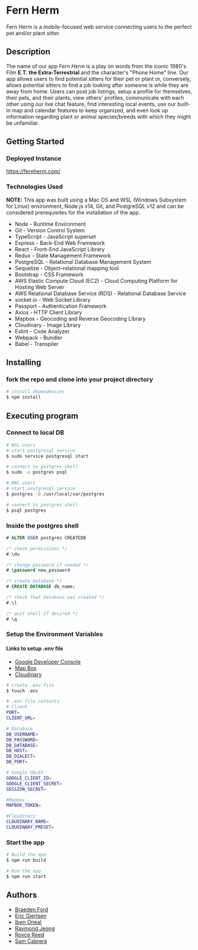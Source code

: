 
# Fern Herm

Fern Herm is a mobile-focused web service connecting users to the perfect pet and/or plant sitter. 

## Description

The name of our app *Fern Herm* is a play on words from the iconic 1980's Film **E.T. the Extra-Terrestrial** and the character's  "Phone Home" line. Our app allows users to find potential sitters for their pet or plant or, conversely, allows potential sitters to find a job looking after someone is while they are away from home. Users can post job listings, setup a profile for themselves, their pets, and their plants, view others' profiles, communicate with each other using our live chat feature, find interesting local events, use our built-in map and calendar features to keep organized, and even look up information regarding plant or animal species/breeds with which they might be unfamiliar.   

## Getting Started

### Deployed Instance

https://fernherm.com/
### Technologies Used
 **NOTE:** This app was built using a Mac OS and WSL (Windows Subsystem for Linux) environment, Node.js v14, Git, and PostgreSQL v12 and can be considered prerequisites for the installation of the app.
* Node - Runtime Environment
* Git - Version Control System
* TypeScript - JavaScript superset
* Express - Back-End Web Framework
* React - Front-End JavaScript Library
* Redux - State Management Framework
* PostgreSQL - Relational Database Management System
* Sequelize - Object–relational mapping tool
* Bootstrap - CSS Framework
* AWS Elastic Compute Cloud (EC2) - Cloud Computing Platform for Hosting Web Server
* AWS Relational Database Service (RDS) - Relational Database Service 
* socket.io - Web Socket Library
* Passport - Authentication Framework
* Axios - HTTP Client Library
* Mapbox - Geocoding and Reverse Geocoding Library
* Cloudinary - Image Library
* Eslint - Code Analyzer
* Webpack - Bundler
* Babel - Transpiler

## Installing
### fork the repo and clone into your project directory
```bash
# install dependencies
$ npm install
```


## Executing program

### Connect to local DB

```bash 
# WSL users
# start postgresql service
$ sudo service postgresql start

# connect to postgres shell
$ sudo -u postgres psql

# MAC users
# start postgresql service
$ postgres -D /usr/local/var/postgres

# connect to postgres shell
$ psql postgres
```

### Inside the postgres shell

```sql
# ALTER USER postgres CREATEDB

/* check permissions */
# \du

/* change password if needed */
# \password new_password

/* create database */
# CREATE DATABASE db_name;

/* check that database was created */
# \l

/* quit shell if desired */
# \q
```

### Setup the Environment Variables
#### Links to setup .env file
* [Google Developer Console](https://console.cloud.google.com)
* [Map Box](https://www.mapbox.com/)
* [Cloudinary](https://cloudinary.com/)

```bash
# create .env file
$ touch .env

# .env file contents
# Client
PORT=
CLIENT_URL=

# Database
DB_USERNAME=
DB_PASSWORD=
DB_DATABASE=
DB_HOST=
DB_DIALECT=
DB_PORT=

# Google OAuth
GOOGLE_CLIENT_ID=
GOOGLE_CLIENT_SECRET=
SESSION_SECRET=

#Mapbox
MAPBOX_TOKEN=

#Cloudinary
CLOUDINARY_NAME=
CLOUDINARY_PRESET=
```
### Start the app 
```bash
# Build the app
$ npm run build

# Run the app
$ npm run start
```


## Authors
  
* [Braeden Ford](https://github.com/bford002)
* [Eric Gjertsen](https://github.com/iAmGjert)
* [Iben Oneal](https://github.com/Ibenyourbro)
* [Raymond Jeong](https://github.com/raymondjjeong)
* [Royce Reed](https://github.com/royce-reed)
* [Sam Cabrera](https://github.com/velouriagreen)



